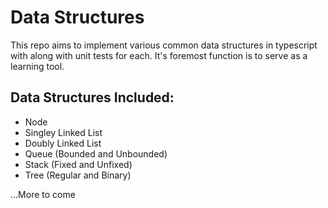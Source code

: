 # Data Structures

This repo aims to implement various common data structures in typescript with along with unit tests for each. It's foremost function is to serve as a learning tool.

## Data Structures Included:

- Node
- Singley Linked List
- Doubly Linked List
- Queue (Bounded and Unbounded)
- Stack (Fixed and Unfixed)
- Tree (Regular and Binary)

...More to come
